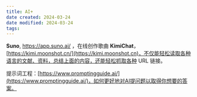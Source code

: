 ```yaml
---
title: AI+
date created: 2024-03-24
date modified: 2024-03-24
tags:
---
```


**Suno**,  https://app.suno.ai/ ，在线创作歌曲
**KimiChat**，[https://kimi.moonshot.cn/](https://kimi.moonshot.cn)，不仅能轻松读取各种语言的文献、资料，总结上面的内容，还能轻松抓取各种 URL 链接。


提示词工程：[https://www.promptingguide.ai/](https://www.promptingguide.ai/)，如何更好地对AI提问题以取得你想要的答案。